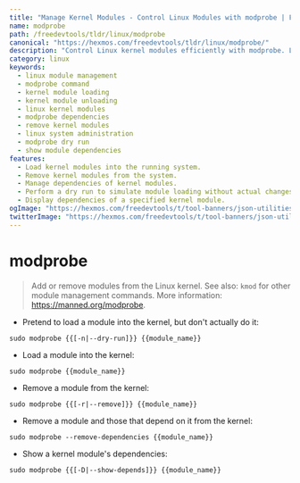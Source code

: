 ```yaml
---
title: "Manage Kernel Modules - Control Linux Modules with modprobe | Free DevTools"
name: modprobe
path: /freedevtools/tldr/linux/modprobe
canonical: "https://hexmos.com/freedevtools/tldr/linux/modprobe/"
description: "Control Linux kernel modules efficiently with modprobe. Load, remove, and manage dependencies of kernel modules. Free online tool, no registration required."
category: linux
keywords:
  - linux module management
  - modprobe command
  - kernel module loading
  - kernel module unloading
  - linux kernel modules
  - modprobe dependencies
  - remove kernel modules
  - linux system administration
  - modprobe dry run
  - show module dependencies
features:
  - Load kernel modules into the running system.
  - Remove kernel modules from the system.
  - Manage dependencies of kernel modules.
  - Perform a dry run to simulate module loading without actual changes.
  - Display dependencies of a specified kernel module.
ogImage: "https://hexmos.com/freedevtools/t/tool-banners/json-utilities-banner.png"
twitterImage: "https://hexmos.com/freedevtools/t/tool-banners/json-utilities-banner.png"
---
```


# modprobe

> Add or remove modules from the Linux kernel.
> See also: `kmod` for other module management commands.
> More information: <https://manned.org/modprobe>.

- Pretend to load a module into the kernel, but don't actually do it:

`sudo modprobe {{[-n|--dry-run]}} {{module_name}}`

- Load a module into the kernel:

`sudo modprobe {{module_name}}`

- Remove a module from the kernel:

`sudo modprobe {{[-r|--remove]}} {{module_name}}`

- Remove a module and those that depend on it from the kernel:

`sudo modprobe --remove-dependencies {{module_name}}`

- Show a kernel module's dependencies:

`sudo modprobe {{[-D|--show-depends]}} {{module_name}}`
